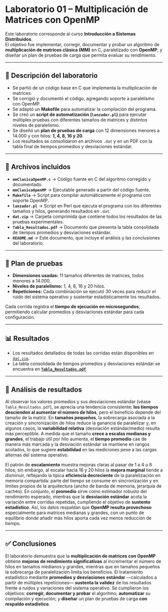 # Laboratorio 01 – Multiplicación de Matrices con OpenMP

Este laboratorio corresponde al curso **Introducción a Sistemas Distribuidos**.  
El objetivo fue implementar, corregir, documentar y probar un algoritmo de **multiplicación de matrices clásica (MM)** en C, paralelizado con **OpenMP**, y diseñar un plan de pruebas de carga que permita evaluar su rendimiento.

---

## 📌 Descripción del laboratorio

- Se partió de un código base en C que implementa la multiplicación de matrices.  
- Se corrigió y documentó el código, agregando soporte a paralelismo con OpenMP.  
- Se adaptó un **Makefile** para automatizar la compilación del programa.  
- Se creó un **script de automatización (`lanzador.pl`)** para ejecutar múltiples pruebas con diferentes tamaños de matrices y distintos niveles de paralelismo.  
- Se diseñó un **plan de pruebas de carga** con 12 dimensiones menores a 14.000 y con hilos: **1, 4, 8, 16 y 20**.  
- Los resultados se consolidaron en archivos `.dat` y en un PDF con la tabla final de tiempos promedios y desviaciones estándar.

---

## 📂 Archivos incluidos

- **`mmClasicaOpenMP.c`** → Código fuente en C del algoritmo corregido y documentado.  
- **`mmClasicaOpenMP`** → Ejecutable generado a partir del código fuente.  
- **`Makefile`** → Script para compilar automáticamente el programa con soporte OpenMP.  
- **`lanzador.pl`** → Script en Perl que ejecuta el programa con los diferentes tamaños y hilos, generando resultados en `.dat`.  
- **`dat.zip`** → Carpeta comprimida que contiene todos los resultados de las pruebas experimentales.  
- **`Tabla_Resultados.pdf`** → Documento que presenta la tabla consolidada de tiempos promedios y desviaciones estándar.  
- **`README.md`** → Este documento, que incluye el análisis y las conclusiones del laboratorio.  

---

## 🧪 Plan de pruebas

- **Dimensiones usadas:** 11 tamaños diferentes de matrices, todos menores a 14.000.  
- **Niveles de paralelismo:** 1, 4, 8, 16 y 20 hilos.  
- **Repeticiones:** Cada combinación se ejecutó 30 veces para reducir el ruido del sistema operativo y sustentar estadísticamente los resultados.  

Cada corrida registra el **tiempo de ejecución en microsegundos**, permitiendo calcular promedios y desviaciones estándar para cada configuración.

---

## 📊 Resultados

- Los resultados detallados de todas las corridas están disponibles en [`dat.zip`](./dat.zip).  
- La tabla consolidada de tiempos promedios y desviaciones estándar se encuentra en **[`Tabla_Resultados.pdf`](./Tabla_Resultados.pdf)**.  

---

## 🔎 Análisis de resultados

Al observar los valores promedios y sus desviaciones estándar (véase `Tabla_Resultados.pdf`), se aprecia una tendencia consistente: **los tiempos descienden al aumentar el número de hilos**, pero el beneficio depende del tamaño de la matriz. En **tamaños pequeños**, la sobrecarga asociada a la creación y sincronización de hilos reduce la ganancia de paralelizar y, en algunos casos, la **variabilidad relativa** (desviación estándar/medio) resulta más perceptible. A medida que el tamaño **crece a escalas medianas y grandes**, el trabajo útil por hilo aumenta, el **tiempo promedio** cae de manera más marcada y la desviación estándar se mantiene en rangos acotados, lo que sugiere **estabilidad** en las mediciones pese a las cargas alternas del sistema operativo.

El patrón de **escalamiento** muestra mejoras claras al pasar de 1 a 4 u 8 hilos; sin embargo, al escalar hacia 16 y 20 hilos la **mejora marginal** tiende a disminuir, reflejando la típica **eficiencia decreciente** de la paralelización en memoria compartida: parte del tiempo se consume en sincronización y en límites propios de la arquitectura (ancho de banda de memoria, jerarquía de cachés). En conjunto, el **promedio** sirve como estimador robusto del rendimiento esperado, mientras que la **desviación estándar** acota la variación entre corridas repetidas, cumpliendo el objetivo de **sustento estadístico**. Así, los datos respaldan que **OpenMP resulta provechoso** especialmente para matrices medianas y grandes, con un punto de equilibrio donde añadir más hilos aporta cada vez menos reducción de tiempo.

---

## ✅ Conclusiones

El laboratorio demuestra que la **multiplicación de matrices con OpenMP** obtiene **mejoras de rendimiento significativas** al incrementar el número de hilos en tamaños medianos y grandes, mientras que en tamaños pequeños la sobrecarga de paralelización limita los beneficios. El tratamiento estadístico mediante **promedios y desviaciones estándar** —calculados a partir de múltiples repeticiones— **sustenta la validez** de los resultados frente a ruidos y variaciones del sistema operativo. Se cumplieron los objetivos: **corregir, documentar y probar** el algoritmo; **automatizar** su compilación y ejecución; y **diseñar** un plan de pruebas de carga **con respaldo estadístico**.
